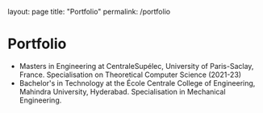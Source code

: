 layout: page
title: "Portfolio"
permalink: /portfolio

# Portfolio

- Masters in Engineering at CentraleSupélec, University of Paris-Saclay, France. Specialisation on Theoretical Computer Science (2021-23)
- Bachelor's in Technology at the École Centrale College of Engineering, Mahindra University, Hyderabad. Specialisation in Mechanical Engineering.

